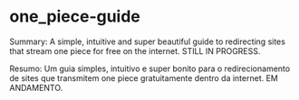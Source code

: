 # one_piece-guide
Summary: A simple, intuitive and super beautiful guide to redirecting sites that stream one piece for free on the internet. STILL IN PROGRESS.

Resumo: Um guia simples, intuitivo e super bonito para o redirecionamento de sites que transmitem one piece gratuitamente dentro da internet. EM ANDAMENTO.

